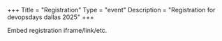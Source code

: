 +++
Title = "Registration"
Type = "event"
Description = "Registration for devopsdays dallas 2025"
+++

<div style="width:100%; text-align:left;">

Embed registration iframe/link/etc.
</div></div>
</div>
